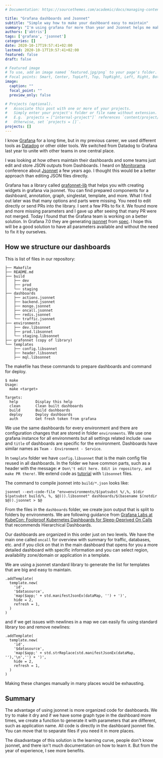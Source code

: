 ```yaml
---
# Documentation: https://sourcethemes.com/academic/docs/managing-content/

title: "Grafana dashboards and Jsonnet"
subtitle: "Simple way how to make your dashboard easy to maintain"
summary: "I'm using grafana for more than year and Jsonnet helps me make dashboards easy to maintain and this is my experience with it."
authors: ['abtris']
tags: ['grafana', 'jsonnet']
categories: []
date: 2020-10-17T19:57:41+02:00
lastmod: 2020-10-17T19:57:41+02:00
featured: false
draft: false

# Featured image
# To use, add an image named `featured.jpg/png` to your page's folder.
# Focal points: Smart, Center, TopLeft, Top, TopRight, Left, Right, BottomLeft, Bottom, BottomRight.
image:
  caption: ""
  focal_point: ""
  preview_only: false

# Projects (optional).
#   Associate this post with one or more of your projects.
#   Simply enter your project's folder or file name without extension.
#   E.g. `projects = ["internal-project"]` references `content/project/deep-learning/index.md`.
#   Otherwise, set `projects = []`.
projects: []
---
```


I know [Grafana](https://grafana.com/) for a long time, but in my previous career, we used different tools as [Datadog](https://www.datadoghq.com/) or other older tools. We switched from Datadog to Grafana last year to unite with other teams in one central place.

I was looking at how others maintain their dashboards and some teams just edit and store JSON outputs from Dashboards. I heard on [Monitorama](https://monitorama.com/) conference about [Jsonnet](https://jsonnet.org/) a few years ago. I thought this would be a better approach than editing JSON files directly.

Grafana has a library called [grafonnet-lib](https://github.com/grafana/grafonnet-lib) that helps you with creating widgets in grafana via jsonnet. You can find prepared components for a dashboard, annotation, graph, singlestat, template, and more. What I find out later was that many options and parts were missing. You need to edit directly or send PRs into the library. I sent a few PRs to fix it. We found more and more missing parameters and I gave up after seeing that many PR were not merged. Today I found that the Grafana team is working on a better solution. In Grafana 7.0 they are generating [jsonnet](https://github.com/grafana/grafonnet-lib/tree/master/grafonnet-7.0) from [spec](https://github.com/grafana/dashboard-spec). I hope this will be a good solution to have all parameters available and without the need to fix it by ourselves.

## How we structure our dashboards

This is list of files in our repository:

```
├── Makefile
├── README.md
├── build
│   ├── dev
│   ├── prod
│   └── staging
├── dashboards
│   ├── actions.jsonnet
│   ├── backend.jsonnet
│   ├── mongo.jsonnet
│   ├── oncall.jsonnet
│   ├── redis.jsonnet
│   └── traffic.jsonnet
├── environments
│   ├── dev.libsonnet
│   ├── prod.libsonnet
│   └── staging.libsonnet
├── grafonnet (copy of library)
└── templates
    ├── config.libsonnet
    ├── header.libsonnet
    ├── mql.libsonnet
```

The makefile has these commands to prepare dashboards and command for deploy.

```
$ make
Usage:
  make <target>

Targets:
  help        Display this help
  clean       Clean built dashboards
  build       Build dashboards
  deploy      Deploy dashboards
  auth        Get fresh token from grafana
```

We use the same dashboards for every environment and there are configuration changes that are stored in folder `environments`. We use one grafana instance for all environments but all settings related include` name` and `title` of dashboards are specific for the environment. Dashboards have similar names as `Team - Environment - Service`.

In `template` folder we have `config.libsonnet` that is the main config file reused in all dashboards. In the folder we have common parts, such as a header with the message: `# Don\'t edit here. Edit in repository, and make PR there!`. We extend code as [tutorial](https://jsonnet.org/learning/tutorial.html) with `libsonnet` files.

The command to compile jsonnet into `build/*.json` looks like:

```
jsonnet --ext-code-file "env=environments/$(patsubst %/,%, $(dir $(patsubst build/%, %, $@))).libsonnet" dashboards/$(basename $(notdir $@)).jsonnet > $@
```

From the files in the `dashboards` folder, we create json output that is split to folders by environments. We are following guidance from [Grafana Labs at KubeCon: Foolproof Kubernetes Dashboards for Sleep-Deprived On Calls](https://grafana.com/blog/2019/05/29/grafana-labs-at-kubecon-foolproof-kubernetes-dashboards-for-sleep-deprived-on-calls/) that recommends Hierarchical Dashboards.

Our dashboards are organized in this order just on two levels. We have the main one called `oncall` for overview with summary for traffic, databases, etc. and if you click on that in the main dashboard that opens for you a more detailed dashboard with specific information and you can select region, availability zone/domain or application in a template.

We are using a jsonnet standard library to generate the list for templates that are big and easy to maintain.

```
.addTemplate(
  template.new(
    'id',
    '$datasource',
    'map($app;' + std.manifestJsonEx(dataMap, '') + ')',
    hide = 2,
    refresh = 1,
  )
)
```

and if we get issues with newlines in a map we can easily fix using standard library too and remove newlines:

```
.addTemplate(
  template.new(
    'id',
    '$datasource',
    'map($app;' + std.strReplace(std.manifestJsonEx(dataMap, ''),'\n','') + ')',
    hide = 2,
    refresh = 1,
  )
)
```

Making these changes manually in many places would be exhausting.

## Summary

The advantage of using jsonnet is more organized code for dashboards. We try to make it dry and if we have some graph type in the dashboard more times, we create a function to generate it with parameters that are different, such as application name. All code is directly in the dashboard jsonnet file. You can move that to separate files if you need it in more places.

The disadvantage of this solution is the learning curve, people don't know jsonnet, and there isn't much documentation on how to learn it. But from the year of experience, I see more benefits.
